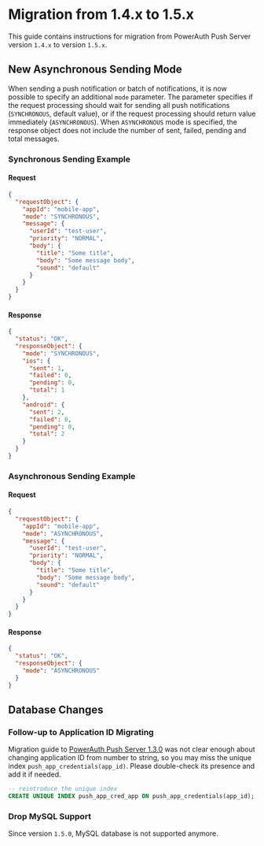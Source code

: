 # Migration from 1.4.x to 1.5.x

This guide contains instructions for migration from PowerAuth Push Server version `1.4.x` to version `1.5.x`.

## New Asynchronous Sending Mode

When sending a push notification or batch of notifications, it is now possible to specify an additional `mode` parameter. The parameter specifies if the request processing should wait for sending all push notifications (`SYNCHRONOUS`, default value), or if the request processing should return value immediately (`ASYNCHRONOUS`). When `ASYNCHRONOUS` mode is specified, the response object does not include the number of sent, failed, pending and total messages.

### Synchronous Sending Example

#### Request

```json
{
  "requestObject": {
    "appId": "mobile-app",
    "mode": "SYNCHRONOUS",
    "message": {
      "userId": "test-user",
      "priority": "NORMAL",
      "body": {
        "title": "Some title",
        "body": "Some message body",
        "sound": "default"
      }
    }
  }
}
```

#### Response

```json
{
  "status": "OK",
  "responseObject": {
    "mode": "SYNCHRONOUS",
    "ios": {
      "sent": 1,
      "failed": 0,
      "pending": 0,
      "total": 1
    },
    "android": {
      "sent": 2,
      "failed": 0,
      "pending": 0,
      "total": 2
    }
  }
}
```

### Asynchronous Sending Example

#### Request

```json
{
  "requestObject": {
    "appId": "mobile-app",
    "mode": "ASYNCHRONOUS",
    "message": {
      "userId": "test-user",
      "priority": "NORMAL",
      "body": {
        "title": "Some title",
        "body": "Some message body",
        "sound": "default"
      }
    }
  }
}
```

#### Response

```json
{
  "status": "OK",
  "responseObject": {
    "mode": "ASYNCHRONOUS"
  }
}
```

## Database Changes


### Follow-up to Application ID Migrating

Migration guide to [PowerAuth Push Server 1.3.0](./PowerAuth-Push-Server-1.3.0.md) was not clear enough about changing application ID from number to string,
so you may miss the unique index `push_app_credentials(app_id)`.
Please double-check its presence and add it if needed.

```sql
-- reintroduce the unique index
CREATE UNIQUE INDEX push_app_cred_app ON push_app_credentials(app_id);
```


### Drop MySQL Support

Since version `1.5.0`, MySQL database is not supported anymore.
